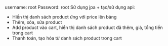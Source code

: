 username: root
Password: root
Sử dụng jpa + tạo/sử dụng api:
- Hiển thị danh sách product ứng với price lên bảng
- Thêm, xóa, sửa product
- Add product vào cart, hiển thị danh sách product đã thêm, giá, tổng tiền trong cart
- Thanh toán, tạo hóa từ danh sách product trong cart
